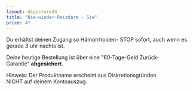 ```yaml
---
layout: digistore24
title: "Nie-wieder-Reizdarm - Sie"
price: 47
---
```

<p>Du erh&#xE4;ltst deinen Zugang so H&#xE4;morrhoiden- STOP&#xA0;sofort, auch wenn es gerade 3 uhr nachts ist.</p>
<p>Deine&#xA0;heutige&#xA0;Bestellung ist &#xFC;ber eine&#xA0;&quot;60-Tage-Geld Zur&#xFC;ck-Garantie&quot;&#xA0;<strong>abgesichert</strong>.</p>
<p>Hinweis: Der Produktname erscheint aus Diskretionsgr&#xFC;nden NICHT&#xA0;auf&#xA0;deinem Kontoauszug.</p>